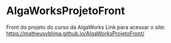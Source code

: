 # AlgaWorksProjetoFront
Front do projeto do curso da AlgaWorks
 Link para acessar o site: https://matheusvblima.github.io/AlgaWorksProjetoFront/
